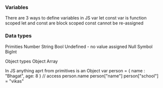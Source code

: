 ### Variables
There are 3 ways to define variables in JS
var
let
const
var is function scoped
let and const are block scoped
const cannot be re-assigned

### Data types
Primities
  Number
  String
  Bool
  Undefined - no value assigned
  Null
  Symbol
  BigInt

Object types
  Object
  Array

In JS anything aprt from primitives is an Object
var person = { name : "Bhagat", age: 8 }
// access
person.name
person["name"]
person["school"] = "vikas"

